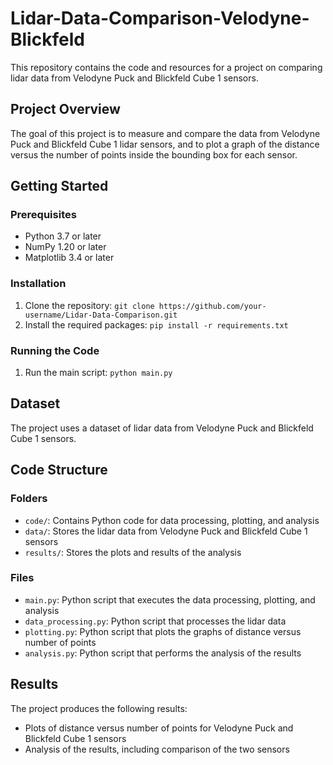 # Lidar-Data-Comparison-Velodyne-Blickfeld

This repository contains the code and resources for a project on comparing lidar data from Velodyne Puck and Blickfeld Cube 1 sensors.

## Project Overview

The goal of this project is to measure and compare the data from Velodyne Puck and Blickfeld Cube 1 lidar sensors, and to plot a graph of the distance versus the number of points inside the bounding box for each sensor.

## Getting Started

### Prerequisites

* Python 3.7 or later
* NumPy 1.20 or later
* Matplotlib 3.4 or later

### Installation

1. Clone the repository: `git clone https://github.com/your-username/Lidar-Data-Comparison.git`
2. Install the required packages: `pip install -r requirements.txt`

### Running the Code

1. Run the main script: `python main.py`

## Dataset

The project uses a dataset of lidar data from Velodyne Puck and Blickfeld Cube 1 sensors.

## Code Structure

### Folders

* `code/`: Contains Python code for data processing, plotting, and analysis
* `data/`: Stores the lidar data from Velodyne Puck and Blickfeld Cube 1 sensors
* `results/`: Stores the plots and results of the analysis

### Files

* `main.py`: Python script that executes the data processing, plotting, and analysis
* `data_processing.py`: Python script that processes the lidar data
* `plotting.py`: Python script that plots the graphs of distance versus number of points
* `analysis.py`: Python script that performs the analysis of the results

## Results

The project produces the following results:

* Plots of distance versus number of points for Velodyne Puck and Blickfeld Cube 1 sensors
* Analysis of the results, including comparison of the two sensors

